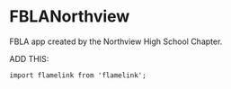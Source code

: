 # FBLANorthview
FBLA app created by the Northview High School Chapter.

ADD THIS:
```
import flamelink from 'flamelink';
```
